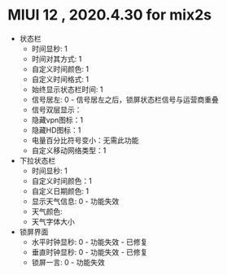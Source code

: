 # MIUI 12 , 2020.4.30 for mix2s
- 状态栏
    - 时间显秒: 1
    - 时间对其方式: 1
    - 自定义时间颜色: 1
    - 自定义时间格式: 1
    - 始终显示状态栏时间: 1
    - 信号居左: 0 - 信号居左之后，锁屏状态栏信号与运营商重叠
    - 信号双层显示：
    - 隐藏vpn图标：1
    - 隐藏HD图标：1
    - 电量百分比符号变小：无需此功能
    - 自定义移动网络类型：1
- 下拉状态栏
    - 时间显秒: 1
    - 自定义时间颜色：1
    - 自定义日期颜色: 1
    - 显示天气信息: 0 - 功能失效
    - 天气颜色:
    - 天气字体大小
- 锁屏界面
    - 水平时钟显秒: 0 - 功能失效 - 已修复
    - 垂直时钟显秒: 0 - 功能失效 - 已修复
    - 锁屏一言: 0 - 功能失效